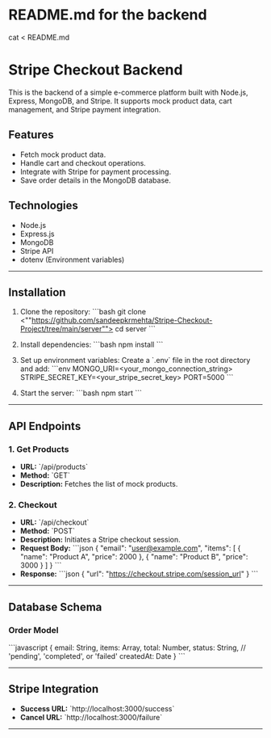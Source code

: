 # README.md for the backend
cat <<EOL > README.md
# Stripe Checkout Backend

This is the backend of a simple e-commerce platform built with Node.js, Express, MongoDB, and Stripe. It supports mock product data, cart management, and Stripe payment integration.

## Features

- Fetch mock product data.
- Handle cart and checkout operations.
- Integrate with Stripe for payment processing.
- Save order details in the MongoDB database.

## Technologies

- Node.js
- Express.js
- MongoDB
- Stripe API
- dotenv (Environment variables)

---

## Installation

1. Clone the repository:
   \`\`\`bash
   git clone <""https://github.com/sandeepkrmehta/Stripe-Checkout-Project/tree/main/server"">
   cd server
   \`\`\`

2. Install dependencies:
   \`\`\`bash
   npm install
   \`\`\`

3. Set up environment variables:
   Create a \`.env\` file in the root directory and add:
   \`\`\`env
   MONGO_URI=<your_mongo_connection_string>
   STRIPE_SECRET_KEY=<your_stripe_secret_key>
   PORT=5000
   \`\`\`

4. Start the server:
   \`\`\`bash
   npm start
   \`\`\`

---

## API Endpoints

### 1. **Get Products**
   - **URL:** \`/api/products\`
   - **Method:** \`GET\`
   - **Description:** Fetches the list of mock products.

### 2. **Checkout**
   - **URL:** \`/api/checkout\`
   - **Method:** \`POST\`
   - **Description:** Initiates a Stripe checkout session.
   - **Request Body:**
     \`\`\`json
     {
       "email": "user@example.com",
       "items": [
         { "name": "Product A", "price": 2000 },
         { "name": "Product B", "price": 3000 }
       ]
     }
     \`\`\`
   - **Response:**
     \`\`\`json
     {
       "url": "https://checkout.stripe.com/session_url"
     }
     \`\`\`

---

## Database Schema

### **Order Model**
\`\`\`javascript
{
  email: String,
  items: Array,
  total: Number,
  status: String, // 'pending', 'completed', or 'failed'
  createdAt: Date
}
\`\`\`

---

## Stripe Integration

- **Success URL:** \`http://localhost:3000/success\`
- **Cancel URL:** \`http://localhost:3000/failure\`

---

